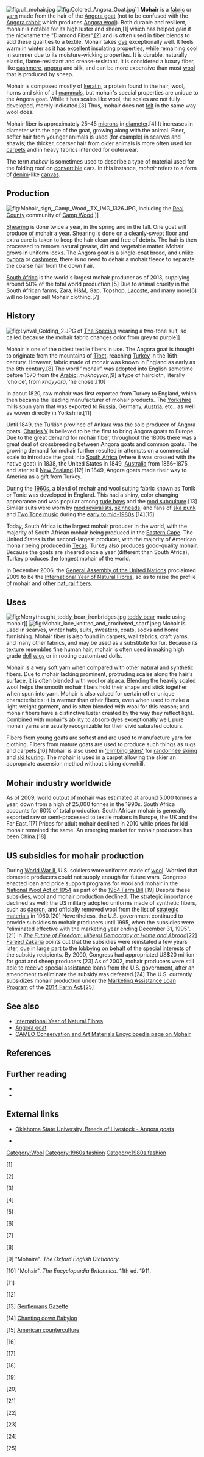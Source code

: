 ![](ull_mohair.jpg "fig:ull_mohair.jpg")
![](Colored_Angora_Goat.jpg "fig:Colored_Angora_Goat.jpg")\]\]
**Mohair** is a [fabric](textile "wikilink") or [yarn](yarn "wikilink")
made from the hair of the [Angora goat](Angora_goat "wikilink") (not to
be confused with the [Angora rabbit](Angora_rabbit "wikilink") which
produces [Angora wool](Angora_wool "wikilink")). Both durable and
resilient, mohair is notable for its high luster and sheen,[1] which has
helped gain it the nickname the "Diamond Fiber",[2] and is often used in
fiber blends to add these qualities to a textile. Mohair takes
[dye](dye "wikilink") exceptionally well. It feels warm in winter as it
has excellent insulating properties, while remaining cool in summer due
to its moisture-wicking properties. It is durable, naturally elastic,
flame-resistant and crease-resistant. It is considered a luxury fiber,
like [cashmere](cashmere_wool "wikilink"),
[angora](angora_wool "wikilink") and silk, and can be more expensive
than most [wool](wool "wikilink") that is produced by sheep.

Mohair is composed mostly of [keratin](keratin "wikilink"), a protein
found in the hair, wool, horns and skin of all
[mammals](mammals "wikilink"), but mohair's special properties are
unique to the Angora goat. While it has scales like wool, the scales are
not fully developed, merely indicated.[3] Thus, mohair does not
[felt](felt "wikilink") in the same way wool does.

Mohair fiber is approximately 25–45
[microns](Wool_measurement "wikilink") in
[diameter](diameter "wikilink").[4] It increases in diameter with the
age of the goat, growing along with the animal. Finer, softer hair from
younger animals is used (for example) in scarves and shawls; the
thicker, coarser hair from older animals is more often used for
[carpets](carpet "wikilink") and in heavy fabrics intended for
outerwear.

The term *mohair* is sometimes used to describe a type of material used
for the folding roof on [convertible](Convertible_(car) "wikilink")
cars. In this instance, *mohair* refers to a form of
[denim](denim "wikilink")-like [canvas](canvas "wikilink").

## Production

![](Mohair_sign,_Camp_Wood,_TX_IMG_1326.JPG "fig:Mohair_sign,_Camp_Wood,_TX_IMG_1326.JPG"),
including the [Real County](Real_County,_Texas "wikilink") community of
[Camp Wood](Camp_Wood,_Texas "wikilink").\]\]

[Shearing](Sheep_shearing "wikilink") is done twice a year, in the
spring and in the fall. One goat will produce of mohair a year. Shearing
is done on a cleanly-swept floor and extra care is taken to keep the
hair clean and free of debris. The hair is then processed to remove
natural grease, dirt and vegetable matter. Mohair grows in uniform
locks. The Angora goat is a single-coat breed, and unlike
[pygora](Pygora_Goat "wikilink") or
[cashmere](cashmere_goat "wikilink"), there is no need to dehair a
mohair fleece to separate the coarse hair from the down hair.

[South Africa](South_Africa "wikilink") is the world's largest mohair
producer as of 2013, supplying around 50% of the total world
production.[5] Due to animal cruelty in the South African farms, Zara,
H&M, Gap, Topshop, [Lacoste](Lacoste "wikilink"), and many more[6] will
no longer sell Mohair clothing.[7]

## History

![](Lynval_Golding_2.JPG "fig:Lynval_Golding_2.JPG") of [The
Specials](The_Specials "wikilink") wearing a two-tone suit, so called
because the mohair fabric changes color from grey to purple\]\]

Mohair is one of the oldest textile fibers in use. The Angora goat is
thought to originate from the mountains of [Tibet](Tibet "wikilink"),
reaching [Turkey](Turkey "wikilink") in the 16th century. However,
fabric made of mohair was known in England as early as the 8th
century.[8] The word "mohair" was adopted into English sometime before
1570 from the [Arabic](Arabic_language "wikilink"): *mukhayyar*,[9] a
type of haircloth, literally 'choice', from *khayyara*, 'he chose'.[10]

In about 1820, raw mohair was first exported from Turkey to England,
which then became the leading manufacturer of mohair products. The
[Yorkshire](Yorkshire "wikilink") mills spun yarn that was exported to
[Russia](Russia "wikilink"), Germany, [Austria](Austria "wikilink"),
etc., as well as woven directly in Yorkshire.[11]

Until 1849, the Turkish province of Ankara was the sole producer of
Angora goats. [Charles V](Charles_V,_Holy_Roman_Emperor "wikilink") is
believed to be the first to bring Angora goats to Europe. Due to the
great demand for mohair fiber, throughout the 1800s there was a great
deal of crossbreeding between Angora goats and common goats. The growing
demand for mohair further resulted in attempts on a commercial scale to
introduce the goat into [South Africa](South_Africa "wikilink") (where
it was crossed with the native goat) in 1838, the United States in 1849,
[Australia](Australia "wikilink") from 1856–1875, and later still [New
Zealand](New_Zealand "wikilink").[12] In 1849, Angora goats made their
way to America as a gift from Turkey.

During the [1960s](1960s_in_fashion "wikilink"), a blend of mohair and
wool suiting fabric known as Tonik or Tonic was developed in England.
This had a shiny, color changing appearance and was popular among [rude
boys](rude_boy "wikilink") and the [mod
subculture](mod_subculture "wikilink").[13] Similar suits were worn by
[mod revivalists](mod_revival "wikilink"),
[skinheads](skinhead "wikilink"), and fans of [ska
punk](ska_punk "wikilink") and [Two Tone
music](Two_Tone_music "wikilink") during the [early to
mid-1980s](1980s_in_fashion "wikilink").[14][15]

Today, South Africa is the largest mohair producer in the world, with
the majority of South African mohair being produced in the [Eastern
Cape](Eastern_Cape "wikilink"). The United States is the second-largest
producer, with the majority of American mohair being produced in
[Texas](Texas "wikilink"). Turkey also produces good-quality mohair.
Because the goats are sheared once a year (different than South Africa),
Turkey produces the longest mohair of the world.

In December 2006, the [General Assembly of the United
Nations](General_Assembly_of_the_United_Nations "wikilink") proclaimed
2009 to be the [International Year of Natural
Fibres](International_Year_of_Natural_Fibres "wikilink"), so as to raise
the profile of mohair and other [natural
fibers](natural_fiber "wikilink").

## Uses

![](Merrythought_teddy_bear_ironbridges.jpg "fig:Merrythought_teddy_bear_ironbridges.jpg")
[teddy bear](teddy_bear "wikilink") made using mohair\]\]
![](Mohair_lace_knitted_and_crocheted_scarf.jpeg "fig:Mohair_lace_knitted_and_crocheted_scarf.jpeg")
Mohair is used in scarves, winter hats, suits, sweaters, coats, socks
and home furnishing. Mohair fiber is also found in carpets, wall
fabrics, craft yarns, and many other fabrics, and may be used as a
substitute for fur. Because its texture resembles fine human hair,
mohair is often used in making high grade [doll](doll "wikilink")
[wigs](Wig_(hair) "wikilink") or in rooting customized dolls.

Mohair is a very soft yarn when compared with other natural and
synthetic fibers. Due to mohair lacking prominent, protruding scales
along the hair's surface, it is often blended with wool or alpaca.
Blending the heavily scaled wool helps the smooth mohair fibers hold
their shape and stick together when spun into yarn. Mohair is also
valued for certain other unique characteristics: it is warmer than other
fibers, even when used to make a light-weight garment, and is often
blended with wool for this reason; and mohair fibers have a distinctive
luster created by the way they reflect light. Combined with mohair's
ability to absorb dyes exceptionally well, pure mohair yarns are usually
recognizable for their vivid saturated colours.

Fibers from young goats are softest and are used to manufacture yarn for
clothing. Fibers from mature goats are used to produce such things as
rugs and carpets.[16] Mohair is also used in ['climbing
skins'](Ski_skins "wikilink") for [randonnée
skiing](Ski_mountaineering "wikilink") and [ski
touring](ski_touring "wikilink"). The mohair is used in a carpet
allowing the skier an appropriate ascension method without sliding
downhill.

## Mohair industry worldwide

As of 2009, world output of mohair was estimated at around 5,000 tonnes
a year, down from a high of 25,000 tonnes in the 1990s. South Africa
accounts for 60% of total production. South African mohair is generally
exported raw or semi-processed to textile makers in Europe, the UK and
the Far East.[17] Prices for adult mohair declined in 2010 while prices
for kid mohair remained the same. An emerging market for mohair
producers has been China.[18]

## US subsidies for mohair production

During [World War II](World_War_II "wikilink"), U.S. soldiers wore
uniforms made of [wool](wool "wikilink"). Worried that domestic
producers could not supply enough for future wars, Congress enacted loan
and price support programs for wool and mohair in the [National Wool Act
of 1954](National_Wool_Act_of_1954 "wikilink") as part of the [1954 Farm
Bill](1954_Farm_Bill "wikilink").[19] Despite these subsidies, wool and
mohair production declined. The strategic importance declined as well;
the US military adopted uniforms made of synthetic fibers, such as
[dacron](dacron "wikilink"), and officially removed wool from the list
of [strategic materials](strategic_material "wikilink") in 1960.[20]
Nevertheless, the U.S. government continued to provide subsidies to
mohair producers until 1995, when the subsidies were "eliminated
effective with the marketing year ending December 31, 1995".[21] In
*[The Future of Freedom: Illiberal Democracy at Home and
Abroad](The_Future_of_Freedom "wikilink")*[22] [Fareed
Zakaria](Fareed_Zakaria "wikilink") points out that the subsidies were
reinstated a few years later, due in large part to the lobbying on
behalf of the special interests of the subsidy recipients. By 2000,
Congress had appropriated US$20 million for goat and sheep
producers.[23] As of 2002, mohair producers were still able to receive
special assistance loans from the U.S. government, after an amendment to
eliminate the subsidy was defeated.[24] The U.S. currently subsidizes
mohair production under the [Marketing Assistance Loan
Program](Marketing_Assistance_Loan_Program "wikilink") of the [2014 Farm
Act](2014_Farm_Act "wikilink").[25]

## See also

-   [International Year of Natural
    Fibres](International_Year_of_Natural_Fibres "wikilink")
-   [Angora goat](Angora_goat "wikilink")
-   [CAMEO Conservation and Art Materials Encyclopedia page on
    Mohair](http://cameo.mfa.org/wiki/Mohair)

## References

## Further reading

-

-

## External links

-   [Oklahoma State University, Breeds of Livestock - Angora
    goats](http://www.ansi.okstate.edu/breeds/goats/angora/index.htm)

-

[Category:Wool](Category:Wool "wikilink") [Category:1960s
fashion](Category:1960s_fashion "wikilink") [Category:1980s
fashion](Category:1980s_fashion "wikilink")

[1]

[2]

[3]

[4]

[5]

[6]

[7]

[8]

[9] "Mohaire". *The Oxford English Dictionary*.

[10] "Mohair". *The Encyclopædia Britannica.* 11th ed. 1911.

[11]

[12]

[13] [Gentlemans
Gazette](http://www.gentlemansgazette.com/mohair-fabric-guide/)

[14] [Chanting down
Babylon](https://books.google.com/books?id=iesWzLHb_GUC&lpg=PA281&dq=two%20tone%20mohair%20suit&pg=PA281#v=onepage&q&f=false)

[15] [American
counterculture](https://books.google.com/books?id=j4KsBwAAQBAJ&lpg=PA660&dq=two%20tone%20mohair%20suit&pg=PA660#v=onepage&q&f=false)

[16]

[17]

[18]

[19]

[20]

[21]

[22]

[23]

[24]

[25]